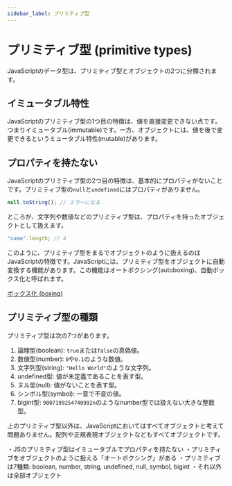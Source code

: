 ```yaml
---
sidebar_label: プリミティブ型
---
```


# プリミティブ型 (primitive types)

JavaScriptのデータ型は、プリミティブ型とオブジェクトの2つに分類されます。

## イミュータブル特性

JavaScriptのプリミティブ型の1つ目の特徴は、値を直接変更できない点です。つまりイミュータブル(immutable)です。一方、オブジェクトには、値を後で変更できるというミュータブル特性(mutable)があります。

## プロパティを持たない

JavaScriptのプリミティブ型の2つ目の特徴は、基本的にプロパティがないことです。プリミティブ型の`null`と`undefined`にはプロパティがありません。

```js
null.toString(); // エラーになる
```

ところが、文字列や数値などのプリミティブ型は、プロパティを持ったオブジェクトとして扱えます。

```js
"name".length; // 4
```

このように、プリミティブ型をまるでオブジェクトのように扱えるのはJavaScriptの特徴です。JavaScriptには、プリミティブ型をオブジェクトに自動変換する機能があります。この機能はオートボクシング(autoboxing)、自動ボックス化と呼ばれます。

[ボックス化 (boxing)](boxing.md)

## プリミティブ型の種類

プリミティブ型は次の7つがあります。

1. 論理型(boolean): `true`または`false`の真偽値。
2. 数値型(number): `0`や`0.1`のような数値。
3. 文字列型(string): `"Hello World"`のような文字列。
4. undefined型: 値が未定義であることを表す型。
5. ヌル型(null): 値がないことを表す型。
6. シンボル型(symbol): 一意で不変の値。
7. bigint型: `9007199254740992n`のようなnumber型では扱えない大きな整数型。

上のプリミティブ型以外は、JavaScriptにおいてはすべてオブジェクトと考えて問題ありません。配列や正規表現オブジェクトなどもすべてオブジェクトです。

<TweetILearned>

・JSのプリミティブ型はイミュータブルでプロパティを持たない
・プリミティブをオブジェクトのように扱える「オートボクシング」がある
・プリミティブは7種類: boolean, number, string, undefined, null, symbol, bigint
・それ以外は全部オブジェクト

</TweetILearned>
